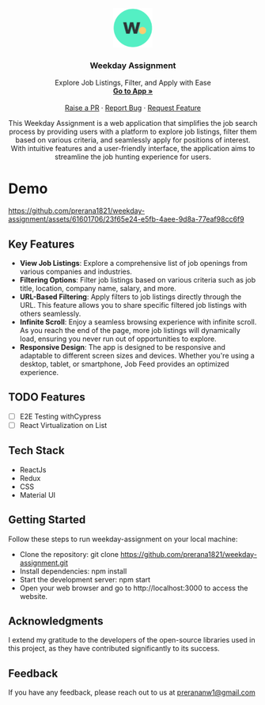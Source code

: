 <div align="center">
  <a href="https://github.com/prerana1821/weekday-assignment">
    <img src="./public/logo.png" alt="Logo" width="80" height="80">
  </a>

  <h3 align="center">Weekday Assignment</h3>

  <p align="center">
      Explore Job Listings, Filter, and Apply with Ease
    <br />
    <a href="https://weekday-assignment-ten.vercel.app/"><strong>Go to App »</strong></a>
    <br />
    <br />
    <a href="https://github.com/prerana1821/weekday-assignment/pulls">Raise a PR</a>
    ·
    <a href="https://github.com/prerana1821/weekday-assignment/issues">Report Bug</a>
    ·
    <a href="https://github.com/prerana1821/weekday-assignment/issues">Request Feature</a>
  </p>
</div>

<p align="center">
 This Weekday Assignment is a web application that simplifies the job search process by providing users with a platform to explore job listings, filter them based on various criteria, and seamlessly apply for positions of interest. With intuitive features and a user-friendly interface, the application aims to streamline the job hunting experience for users.
</p>

# Demo

https://github.com/prerana1821/weekday-assignment/assets/61601706/23f65e24-e5fb-4aee-9d8a-77eaf98cc6f9

## Key Features

- **View Job Listings**: Explore a comprehensive list of job openings from various companies and industries.
- **Filtering Options**: Filter job listings based on various criteria such as job title, location, company name, salary, and more.
- **URL-Based Filtering**: Apply filters to job listings directly through the URL. This feature allows you to share specific filtered job listings with others seamlessly.
- **Infinite Scroll**: Enjoy a seamless browsing experience with infinite scroll. As you reach the end of the page, more job listings will dynamically load, ensuring you never run out of opportunities to explore.
- **Responsive Design**: The app is designed to be responsive and adaptable to different screen sizes and devices. Whether you're using a desktop, tablet, or smartphone, Job Feed provides an optimized experience.

## TODO Features

- [ ] E2E Testing withCypress
- [ ] React Virtualization on List

## Tech Stack

- ReactJs
- Redux
- CSS
- Material UI

## Getting Started

Follow these steps to run weekday-assignment on your local machine:

- Clone the repository: git clone https://github.com/prerana1821/weekday-assignment.git
- Install dependencies: npm install
- Start the development server: npm start
- Open your web browser and go to http://localhost:3000 to access the website.

## Acknowledgments

I extend my gratitude to the developers of the open-source libraries used in this project, as they have contributed significantly to its success.

## Feedback

If you have any feedback, please reach out to us at prerananw1@gmail.com
